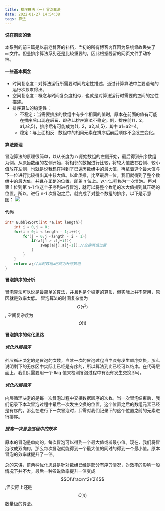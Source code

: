 ```yaml
---
title: 排序算法（一）冒泡算法
date: 2022-01-27 14:54:38
tags: 算法
---
```


#### 说在前面的话

本系列的前三篇是以前老博客的补档，当初的所有博客内容因为系统缘故丢失了`md`文件。但是排序算法系列还是比较重要的，因此根据残留的网页文件手动补档。
<!--more-->

#### 一些基本概念

-   时间复杂度：对算法运行所需要时间的定性描述，通过计算算法中主要语句的运行次数来得出。
-   空间复杂度：概念与时间复杂度相似，也就是对算法运行时需要的空间的定性描述。
-   排序算法的稳定性：
    -   不稳定：当需要排序的数组中有多个相同的值时，原本在前面的值有可能在排序后出现在后面，即称此排序算法不稳定。例，排序前{1，2，a1,a2,5}，排序后有可能成为{1，2，a2,a1,5}，其中 a1=a2=4。
    -   稳定：与上面相反，数组中的相同元素在排序后前后顺序不会发生变化。

#### 算法原理

冒泡算法的原理很简单，以从长度为 n 原始数组的左侧开始，最后得到升序数组为例。从原始数组的左侧开始，将相邻的数据进行比较，将较大值放在右侧、较小值放在左侧，也就是说我现在得到了已遍历数组中的最大值，再拿着这个最大值与下一位进行比较得出其中较大值。以此类推，比至最后一位，我们就得到了整个数组中的最大值，并且在正确的位置，即第 n 位上。这个过程称为一次冒泡。再对第 1 位到第 n-1 位这个子序列进行冒泡，就可以将整个数组的次大值排到其正确的位置。所以，进行 n-1 次冒泡之后，就完成了对整个数组的排序。以下是示意图：
![](https://kylinnnnn.github.io/img/20220127-排序算法-冒泡排序01.png)

#### 代码

```c++
int* BubbleSort(int *a,int length){
    int i = 0,j = 0;
    for(i = 0;i < length - 1;i++){
        for(j = 0;j <length - i - 1){
            if(a[j] > a[j+1]){
                swap(a[j],a[j+1]);//交换两值位置
            }
        }
    }
    return a;//此时数组a已成为升序数组
}
```

#### 冒泡排序的分析

冒泡算法可以说是最简单的算法，并且也是个稳定的算法，但实际上并不常用，原因就是效率太低。
冒泡算法的时间复杂度为$$O(n^2)$$,
空间复杂度为$$O(1)$$

#### 冒泡排序的优化思路

##### 优化外层循环

外层循环决定的是冒泡的次数，当某一次的冒泡过程当中没有发生顺序交换，那么说明剩下的无序区中实际上已经是有序的，所以算法到此已经可以结束。在代码层面上，我们只需要用一个 flag 值来检测冒泡过程中有没有发生交换即可。

##### 优化内层循环

内层循环决定的是每一次冒泡过程中交换数据顺序的次数。当一次冒泡结束后，我们记录下本次冒泡过程中最后一次发生交换的位置，这个位置之后的数组元素已经是有序的。那么在进行下一次冒泡时，只需对我们记录下的这个位置之前的元素进行排序。

##### 提高一次冒泡过程中的效率

原本的冒泡是单向的，每次冒泡可以得到一个最大值或者最小值。现在，我们将冒泡改成双向的，那么每次冒泡就能得到一个最大值的同时的得到一个最小值。原本冒泡的效率就提升了一倍。

总的来讲，前两种优化思路是针对数组已经是部分有序的情况，对效率的影响一般情况下并不大。最后一种虽说效率提升一倍变成$$O(\frac(n^2)(2))$$,但实际上还是$$O(n)$$数量级的算法。
